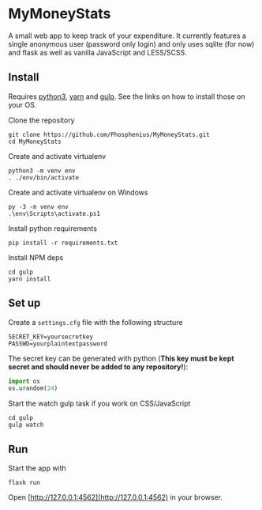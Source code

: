 # MyMoneyStats
A small web app to keep track of your expenditure. It currently features a single anonymous user (password only login) and only uses sqlite (for now) and flask as well as vanilla JavaScript and LESS/SCSS.

## Install
Requires [python3](https://www.python.org/downloads/), [yarn](https://yarnpkg.com/lang/en/docs/install/) and [gulp](https://gulpjs.com/).
See the links on how to install those on your OS.

Clone the repository
```
git clone https://github.com/Phosphenius/MyMoneyStats.git
cd MyMoneyStats
```
Create and activate virtualenv
```
python3 -m venv env
. ./env/bin/activate
```
Create and activate virtualenv on Windows
```
py -3 -m venv env
.\env\Scripts\activate.ps1
```
Install python requirements
```
pip install -r requirements.txt
```
Install NPM deps
```
cd gulp
yarn install
```
## Set up
Create a `settings.cfg` file with the following structure
```
SECRET_KEY=yoursecretkey
PASSWD=yourplaintextpassword
```
The secret key can be generated with python (__This key must be kept secret and should never be added to any repository!__):
```python
import os
os.urandom(24)
```
Start the watch gulp task if you work on CSS/JavaScript
```
cd gulp
gulp watch
```
## Run
Start the app with
```
flask run
```
Open [http://127.0.0.1:4562](http://127.0.0.1:4562) in your browser.

